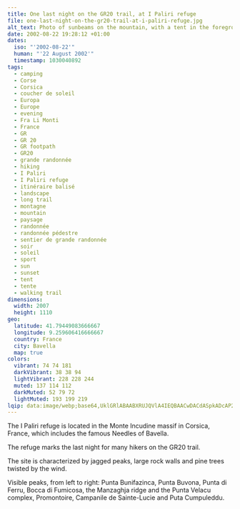 ```yaml
---
title: One last night on the GR20 trail, at I Paliri refuge
file: one-last-night-on-the-gr20-trail-at-i-paliri-refuge.jpg
alt_text: Photo of sunbeams on the mountain, with a tent in the foreground
date: 2002-08-22 19:28:12 +01:00
dates:
  iso: "'2002-08-22'"
  human: "'22 August 2002'"
  timestamp: 1030040892
tags:
  - camping
  - Corse
  - Corsica
  - coucher de soleil
  - Europa
  - Europe
  - evening
  - Fra Li Monti
  - France
  - GR
  - GR 20
  - GR footpath
  - GR20
  - grande randonnée
  - hiking
  - I Paliri
  - I Paliri refuge
  - itinéraire balisé
  - landscape
  - long trail
  - montagne
  - mountain
  - paysage
  - randonnée
  - randonnée pédestre
  - sentier de grande randonnée
  - soir
  - soleil
  - sport
  - sun
  - sunset
  - tent
  - tente
  - walking trail
dimensions:
  width: 2007
  height: 1110
geo:
  latitude: 41.79449083666667
  longitude: 9.259606416666667
  country: France
  city: Bavella
  map: true
colors:
  vibrant: 74 74 181
  darkVibrant: 38 38 94
  lightVibrant: 228 228 244
  muted: 137 114 112
  darkMuted: 52 79 72
  lightMuted: 193 199 219
lqip: data:image/webp;base64,UklGRlABAABXRUJQVlA4IEQBAACwDACdASpkADcAP2mgyVizrCmjslQMqnAtCUAZ9Gowp4asD8lW2zHe2r5m9hMDq/DrNQrXfHuLwRUwvW3KA/FlWGe/Mwh/Bg34vsJFJw72i3wtyJeL+6pglO4pnjOhMQ0IhvMuwMgX7VheY8bPkAD+64HpVCBqSYA3reNQ7PBWrSLpG4Bfr9YeN7FO27DoShiKJF45+FjBPGLvn7N4aKqb1WbCRY+GygIg11AA9x9GDW/RAWfAt9y4TnEVDURHfkO2NQHUXbO5cD7+S9LFCLSbpbU/P0ji6b+LzKEU8dOb4aRp4zn995G6WjNGjcPqowQwru0vKjOLpvW8QJYyi512kbe3uFGWa5UXzDyfIvk31/slMQt5KcmZ3mumOQMfOUWkUZGtwnjIH/NoEu5uyj1glkZgkL+EH03anNqUj0GIFgv36AA=
---
```


The I Paliri refuge is located in the Monte Incudine massif in Corsica, France, which includes the famous Needles of Bavella.

The refuge marks the last night for many hikers on the GR20 trail.

The site is characterized by jagged peaks, large rock walls and pine trees twisted by the wind.

Visible peaks, from left to right: Punta Bunifazinca, Punta Buvona, Punta di Ferru, Bocca di Fumicosa, the Manzaghja ridge and the Punta Velacu complex, Promontoire, Campanile de Sainte-Lucie and Puta Cumpuleddu.
